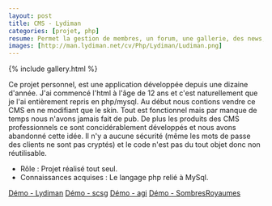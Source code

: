 ```yaml
---
layout: post
title: CMS - Lydiman
categories: [projet, php]
resume: Permet la gestion de membres, un forum, une gallerie, des news, des statistiques...
images: [http://man.lydiman.net/cv/Php/Lydiman/Ludiman.png]
---
```

{% include gallery.html %}

Ce projet personnel, est une application développée depuis une dizaine d'année. J'ai commencé l'html à l'âge de 12 ans et c'est naturellement que je l'ai entièrement repris en php/mysql. Au début nous contions vendre ce CMS en ne modifiant que le skin. Tout est fonctionnel mais par manque de temps nous n'avons jamais fait de pub. De plus les produits des CMS professionnels ce sont concidérablement développés et nous avons abandonné cette idée. Il n'y a aucune sécurité (même les mots de passe des clients ne sont pas cryptés) et le code n'est pas du tout objet donc non réutilisable.

* Rôle : Projet réalisé tout seul.
* Connaissances acquises : Le langage php relié à MySql.

<div class="container-link">
  <a href="http://lydiman.net" target="_blank">Démo - Lydiman</a>
  <a href="http://scsg.lydiman.net" target="_blank">Démo - scsg</a>
  <a href="http://agi.lydiman.net" target="_blank">Démo - agi</a>
  <a href="http://1.lydiman.net/lydia/sombresroyaumes/" target="_blank">Démo - SombresRoyaumes</a>
</div>